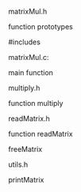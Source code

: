 matrixMul.h

function prototypes

#includes



matrixMul.c:

main function



multiply.h

function multiply



readMatrix.h

function readMatrix

freeMatrix





utils.h

printMatrix

